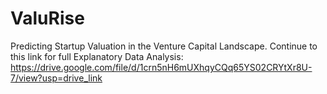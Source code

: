# ValuRise
Predicting Startup Valuation in the Venture Capital Landscape. Continue to this link for full Explanatory Data Analysis: https://drive.google.com/file/d/1crn5nH6mUXhqyCQq65YS02CRYtXr8U-7/view?usp=drive_link
